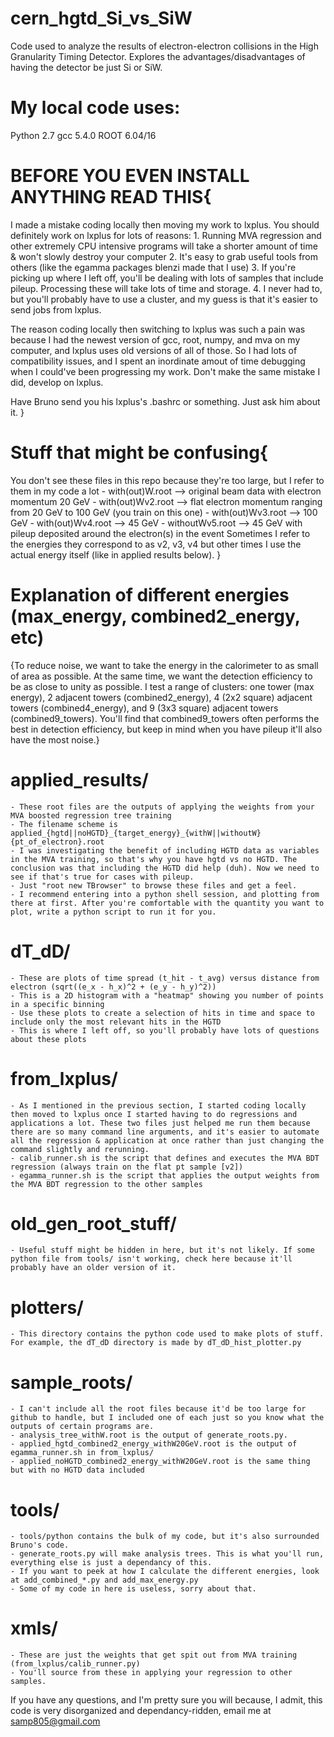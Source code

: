 # cern_hgtd_Si_vs_SiW
Code used to analyze the results of electron-electron collisions in the High Granularity Timing Detector. Explores the advantages/disadvantages of having the detector be just Si or SiW.

# My local code uses:
Python 2.7
gcc 5.4.0
ROOT 6.04/16


# BEFORE YOU EVEN INSTALL ANYTHING READ THIS{
I made a mistake coding locally then moving my work to lxplus. You should definitely work on lxplus for lots of reasons:
    1. Running MVA regression and other extremely CPU intensive programs will take a shorter amount of time & won't slowly destroy your computer
    2. It's easy to grab useful tools from others (like the egamma packages blenzi made that I use)
    3. If you're picking up where I left off, you'll be dealing with lots of samples that include pileup. Processing these will take lots of time and storage.
    4. I never had to, but you'll probably have to use a cluster, and my guess is that it's easier to send jobs from lxplus.

The reason coding locally then switching to lxplus was such a pain was because I had the newest version of gcc, root, numpy, and mva on my computer, and lxplus uses old versions of all of those. So I had lots of compatibility issues, and I spent an inordinate amout of time debugging when I could've been progressing my work. Don't make the same mistake I did, develop on lxplus.

Have Bruno send you his lxplus's .bashrc or something. Just ask him about it.
}

# Stuff that might be confusing{
You don't see these files in this repo because they're too large, but I refer to them in my code a lot
    - with(out)W.root --> original beam data with electron momentum 20 GeV
    - with(out)Wv2.root --> flat electron momentum ranging from 20 GeV to 100 GeV (you train on this one)
    - with(out)Wv3.root --> 100 GeV
    - with(out)Wv4.root --> 45 GeV
    - withoutWv5.root --> 45 GeV with pileup deposited around the electron(s) in the event
Sometimes I refer to the energies they correspond to as v2, v3, v4 but other times I use the actual energy itself (like in applied results below).
}

# Explanation of different energies (max_energy, combined2_energy, etc)
{To reduce noise, we want to take the energy in the calorimeter to as small of area as possible. At the same time, we want the detection efficiency to be as close to unity as possible. I test a range of clusters: one tower (max energy), 2 adjacent towers (combined2_energy), 4 (2x2 square) adjacent towers (combined4_energy), and 9 (3x3 square) adjacent towers (combined9_towers). You'll find that combined9_towers often performs the best in detection efficiency, but keep in mind when you have pileup it'll also have the most noise.}

# applied_results/
    - These root files are the outputs of applying the weights from your MVA boosted regression tree training
    - The filename scheme is applied_{hgtd||noHGTD}_{target_energy}_{withW||withoutW}{pt_of_electron}.root
    - I was investigating the benefit of including HGTD data as variables in the MVA training, so that's why you have hgtd vs no HGTD. The conclusion was that including the HGTD did help (duh). Now we need to see if that's true for cases with pileup.
    - Just "root new TBrowser" to browse these files and get a feel. 
    - I recommend entering into a python shell session, and plotting from there at first. After you're comfortable with the quantity you want to plot, write a python script to run it for you.
    
# dT_dD/
    - These are plots of time spread (t_hit - t_avg) versus distance from electron (sqrt((e_x - h_x)^2 + (e_y - h_y)^2))
    - This is a 2D histogram with a "heatmap" showing you number of points in a specific binning
    - Use these plots to create a selection of hits in time and space to include only the most relevant hits in the HGTD
    - This is where I left off, so you'll probably have lots of questions about these plots

# from_lxplus/
    - As I mentioned in the previous section, I started coding locally then moved to lxplus once I started having to do regressions and applications a lot. These two files just helped me run them because there are so many command line arguments, and it's easier to automate all the regression & application at once rather than just changing the command slightly and rerunning.
    - calib_runner.sh is the script that defines and executes the MVA BDT regression (always train on the flat pt sample [v2])
    - egamma_runner.sh is the script that applies the output weights from the MVA BDT regression to the other samples

# old_gen_root_stuff/
    - Useful stuff might be hidden in here, but it's not likely. If some python file from tools/ isn't working, check here because it'll probably have an older version of it.

# plotters/
    - This directory contains the python code used to make plots of stuff. For example, the dT_dD directory is made by dT_dD_hist_plotter.py

# sample_roots/
    - I can't include all the root files because it'd be too large for github to handle, but I included one of each just so you know what the outputs of certain programs are.
    - analysis_tree_withW.root is the output of generate_roots.py.
    - applied_hgtd_combined2_energy_withW20GeV.root is the output of egamma_runner.sh in from_lxplus/
    - applied_noHGTD_combined2_energy_withW20GeV.root is the same thing but with no HGTD data included

# tools/
    - tools/python contains the bulk of my code, but it's also surrounded Bruno's code.
    - generate_roots.py will make analysis trees. This is what you'll run, everything else is just a dependancy of this.
    - If you want to peek at how I calculate the different energies, look at add_combined_*.py and add_max_energy.py
    - Some of my code in here is useless, sorry about that.

# xmls/
    - These are just the weights that get spit out from MVA training (from_lxplus/calib_runner.py)
    - You'll source from these in applying your regression to other samples. 

If you have any questions, and I'm pretty sure you will because, I admit, this code is very disorganized and dependancy-ridden, email me at samp805@gmail.com

